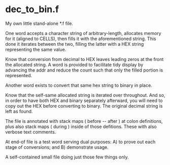 # dec_to_bin.f
My own little stand-alone *.f file. 

One word accepts a character string of arbitrary-length, allocates memory for it (aligned to CELLS), then fills it with the aforementioned string. This done it iterates between the two, filling the latter with a HEX string representing the same value.

Know that conversion from decimal to HEX leaves leading zeros at the front the allocated string. A word is provided to facilitate tidy display by advancing the addr and reduce the count such that only the filled portion is represented.

Another word exists to convert that same hex string to binary in place.

Know that the self-same allocated string is iterated over throughout. And so, in order to have both HEX and binary separately afterward, you will need to copy out the HEX before converting to binary. The original decimal string is left as found.

The file is annotated with stack maps ( before -- after ) at colon definitions, plus also stack maps ( during ) inside of those defitions. These with also verbose text comments.

At end-of file is a test word serving dual purposes: A) to prove out each stage of conversions; and B) demonstrate usage.

A self-contained small file doing just those few things only.
